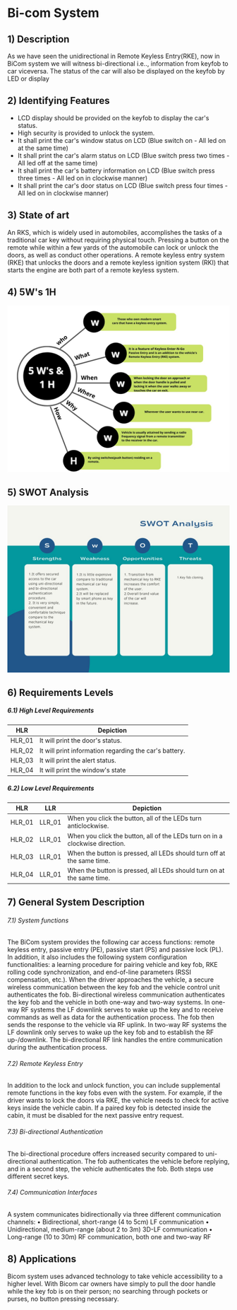 # Bi-com System
## 1) Description

As we have seen the unidirectional in Remote Keyless Entry(RKE), now in BiCom system we will witness bi-directional i.e.., information from keyfob to car viceversa. The status of the car will also be displayed on the keyfob by LED or display

## 2) Identifying Features

* LCD display should be provided on the keyfob to display the car's status.
* High security is provided to unlock the system.
* It shall print the car's window status on LCD (Blue switch on - All led on at the same time)
* It shall print the car's alarm status on LCD (Blue switch press two times - All led off at the same time)
* It shall print the car's battery information on LCD (Blue switch press three times - All led on in clockwise manner)
* It shall print the car's door status on LCD (Blue switch press four times - All led on in clockwise manner)

## 3) State of art

An RKS, which is widely used in automobiles, accomplishes the tasks of a traditional car key without requiring physical touch. Pressing a button on the remote while within a few yards of the automobile can lock or unlock the doors, as well as conduct other operations. A remote keyless entry system (RKE) that unlocks the doors and a remote keyless ignition system (RKI) that starts the engine are both part of a remote keyless system. 

## 4) 5W's 1H
![](/Project_1/6_ImagesAndVideos/5W1H.jpeg)

## 5) SWOT Analysis
![](/Project_1/6_ImagesAndVideos/swot.jpeg)

 ## 6) Requirements Levels
 ##### 6.1) High Level Requirements 
 | HLR | Depiction |
 |-----|-----------| 
 | HLR_01 | It will print the door's status.|
 | HLR_02 | It will print information regarding the car's battery.|
 | HLR_03 | It will print the alert status. | 
 | HLR_04 | It will print the window's state |
 
 ##### 6.2) Low Level Requirements 
 | HLR | LLR | Depiction |
 |-----|-----|-----------|
 | HLR_01 | LLR_01 | When you click the button, all of the LEDs turn anticlockwise.|
 | HLR_02 | LLR_01 | When you click the button, all of the LEDs turn on in a clockwise direction.|
 |HLR_03 | LLR_01 | When the button is pressed, all LEDs should turn off at the same time. |
 |HLR_04 | LLR_01 | When the button is pressed, all LEDs should turn on at the same time. |
 
## 7) General System Description
###### 7.1) System functions
The BiCom system provides the following car access functions: remote keyless entry, passive entry (PE), passive start (PS) 
and passive lock (PL). In addition, it also includes the following system configuration functionalities: a learning procedure for 
pairing vehicle and key fob, RKE rolling code synchronization, and end-of-line parameters (RSSI compensation, etc.). When the driver 
approaches the vehicle, a secure wireless communication between the key fob and the vehicle control unit authenticates the fob. Bi-directional
wireless communication authenticates the key fob and the vehicle in both one-way and two-way systems. In one-way RF systems the LF downlink 
serves to wake up the key and to receive commands as well as data for the authentication process. The fob then sends the response to the vehicle
via RF uplink. In two-way RF systems the LF downlink only serves to wake up the key fob and to establish the RF up-/downlink. The bi-directional 
RF link handles the entire communication during the authentication process.

###### 7.2) Remote Keyless Entry
In addition to the lock and unlock function, you can include supplemental remote functions in the key fobs even 
with the system.  For example, if the driver wants to lock the doors via RKE, the vehicle needs to check for active 
keys inside the vehicle cabin. If a paired key fob is detected inside the cabin, it must be disabled for the next passive entry request. 

###### 7.3) Bi-directional Authentication
The bi-directional procedure offers increased security compared to uni-directional authentication.
The fob authenticates the vehicle before replying, and in a second step, the vehicle authenticates the fob. 
Both steps use different secret keys.

###### 7.4) Communication Interfaces
A system communicates bidirectionally via three different communication channels:
 • Bidirectional, short-range (4 to 5cm) LF communication 
• Unidirectional, medium-range (about 2 to 3m) 3D-LF communication 
• Long-range (10 to 30m) RF communication, both one and two-way RF 

## 8) Applications
Bicom system uses advanced technology to take vehicle accessibility to a higher level.
With Bicom car owners have simply to pull the door handle while the key fob is on their person; no searching through 
pockets or purses, no button pressing necessary. 





































